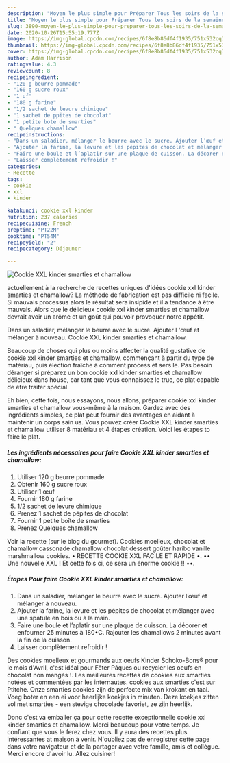 ```yaml
---
description: "Moyen le plus simple pour Préparer Tous les soirs de la semaine Cookie XXL kinder smarties et chamallow"
title: "Moyen le plus simple pour Préparer Tous les soirs de la semaine Cookie XXL kinder smarties et chamallow"
slug: 3890-moyen-le-plus-simple-pour-preparer-tous-les-soirs-de-la-semaine-cookie-xxl-kinder-smarties-et-chamallow
date: 2020-10-26T15:55:19.777Z
image: https://img-global.cpcdn.com/recipes/6f8e8b86df4f1935/751x532cq70/cookie-xxl-kinder-smarties-et-chamallow-photo-principale-de-la-recette.jpg
thumbnail: https://img-global.cpcdn.com/recipes/6f8e8b86df4f1935/751x532cq70/cookie-xxl-kinder-smarties-et-chamallow-photo-principale-de-la-recette.jpg
cover: https://img-global.cpcdn.com/recipes/6f8e8b86df4f1935/751x532cq70/cookie-xxl-kinder-smarties-et-chamallow-photo-principale-de-la-recette.jpg
author: Adam Harrison
ratingvalue: 4.3
reviewcount: 8
recipeingredient:
- "120 g beurre pommade"
- "160 g sucre roux"
- "1 uf"
- "180 g farine"
- "1/2 sachet de levure chimique"
- "1 sachet de ppites de chocolat"
- "1 petite bote de smarties"
- " Quelques chamallow"
recipeinstructions:
- "Dans un saladier, mélanger le beurre avec le sucre. Ajouter l’œuf et mélanger à nouveau."
- "Ajouter la farine, la levure et les pépites de chocolat et mélanger avec une spatule en bois ou à la main."
- "Faire une boule et l’aplatir sur une plaque de cuisson. La décorer et enfourner 25 minutes à 180•C. Rajouter les chamallows 2 minutes avant la fin de la cuisson."
- "Laisser complètement refroidir !"
categories:
- Recette
tags:
- cookie
- xxl
- kinder

katakunci: cookie xxl kinder 
nutrition: 237 calories
recipecuisine: French
preptime: "PT22M"
cooktime: "PT54M"
recipeyield: "2"
recipecategory: Déjeuner

---
```



![Cookie XXL kinder smarties et chamallow](https://img-global.cpcdn.com/recipes/6f8e8b86df4f1935/751x532cq70/cookie-xxl-kinder-smarties-et-chamallow-photo-principale-de-la-recette.jpg)

actuellement à la recherche de recettes uniques d'idées cookie xxl kinder smarties et chamallow? La méthode de fabrication est pas difficile ni facile. Si mauvais processus alors le résultat sera insipide et il a tendance à être mauvais. Alors que le délicieux cookie xxl kinder smarties et chamallow devrait avoir un arôme et un goût qui pouvoir provoquer notre appétit.

Dans un saladier, mélanger le beurre avec le sucre. Ajouter l &#39;œuf et mélanger à nouveau. Cookie XXL kinder smarties et chamallow.

Beaucoup de choses qui plus ou moins affecter la qualité gustative de cookie xxl kinder smarties et chamallow, commençant à partir du type de matériau, puis élection fraîche à comment process et sers le. Pas besoin déranger si préparez un bon cookie xxl kinder smarties et chamallow délicieux dans house, car tant que vous connaissez le truc, ce plat capable de être traiter spécial.


Eh bien, cette fois, nous essayons, nous allons, préparer cookie xxl kinder smarties et chamallow vous-même à la maison. Gardez avec des ingrédients simples, ce plat peut fournir des avantages en aidant à maintenir un corps sain us. Vous pouvez créer Cookie XXL kinder smarties et chamallow utiliser 8 matériau et 4 étapes création. Voici les étapes to faire le plat.

<!--inarticleads1-->

##### Les ingrédients nécessaires pour faire Cookie XXL kinder smarties et chamallow:

1. Utiliser 120 g beurre pommade
1. Obtenir 160 g sucre roux
1. Utiliser 1 œuf
1. Fournir 180 g farine
1.  1/2 sachet de levure chimique
1. Prenez 1 sachet de pépites de chocolat
1. Fournir 1 petite boîte de smarties
1. Prenez  Quelques chamallow


Voir la recette (sur le blog du gourmet). Cookies moelleux, chocolat et chamallow cassonade chamallow chocolat dessert goûter haribo vanille marshmallow cookies. • RECETTE COOKIE XXL FACILE ET RAPIDE •. •• Une nouvelle XXL ! Et cette fois ci, ce sera un énorme cookie !! ••. 

<!--inarticleads2-->

##### Étapes Pour faire Cookie XXL kinder smarties et chamallow:

1. Dans un saladier, mélanger le beurre avec le sucre. Ajouter l’œuf et mélanger à nouveau.
1. Ajouter la farine, la levure et les pépites de chocolat et mélanger avec une spatule en bois ou à la main.
1. Faire une boule et l’aplatir sur une plaque de cuisson. La décorer et enfourner 25 minutes à 180•C. Rajouter les chamallows 2 minutes avant la fin de la cuisson.
1. Laisser complètement refroidir !


Des cookies moelleux et gourmands aux oeufs Kinder Schoko-Bons® pour le mois d&#39;Avril, c&#39;est idéal pour Fêter Pâques ou recycler les oeufs en chocolat non mangés !. Les meilleures recettes de cookies aux smarties notées et commentées par les internautes. cookies aux smarties c&#39;est sur Ptitche. Onze smarties cookies zijn de perfecte mix van krokant en taai. Voeg boter en een ei voor heerlijke koekjes in minuten. Deze koekjes zitten vol met smarties - een stevige chocolade favoriet, ze zijn heerlijk. 


Donc c'est va emballer ça pour cette recette exceptionnelle cookie xxl kinder smarties et chamallow. Merci beaucoup pour votre temps. Je confiant que vous le ferez chez vous. Il y aura des recettes plus  intéressantes at maison à venir. N'oubliez pas de enregistrer cette page dans votre navigateur et de la partager avec votre famille, amis et collègue. Merci encore d'avoir lu. Allez cuisiner!
